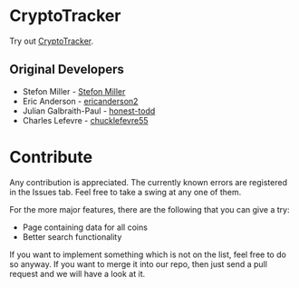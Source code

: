 # CryptoTracker

Try out [CryptoTracker](https://ericanderson2.github.io/CryptoTracker/index.html).

Original Developers
-------------------

 * Stefon Miller - [Stefon Miller](https://github.com/StefonMiller)
 * Eric Anderson - [ericanderson2](https://github.com/ericanderson2)
 * Julian Galbraith-Paul - [honest-todd](https://github.com/honest-todd)
 * Charles Lefevre - [chucklefevre55](https://github.com/chucklefevre55)

Contribute
==========
Any contribution is appreciated. The currently known errors are registered in the Issues tab. Feel free to take a swing at any one of them.

For the more major features, there are the following that you can give a try:
* Page containing data for all coins 
* Better search functionality

If you want to implement something which is not on the list, feel free to do so anyway. If you want to merge it into our repo, then just send a pull request and we will have a look at it.
